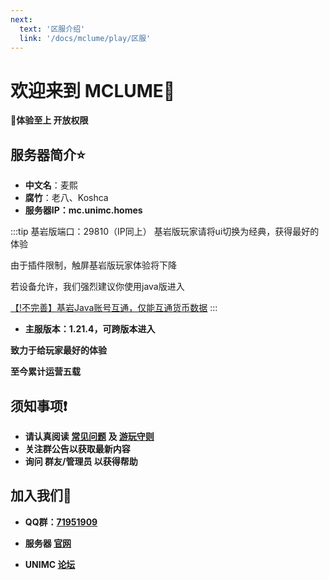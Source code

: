 ```yaml
---
next:
  text: '区服介绍'
  link: '/docs/mclume/play/区服'
---
```

# 欢迎来到 **MCLUME**:high_brightness:
**:diamond_shape_with_a_dot_inside:体验至上 开放权限**
## 服务器简介:star:
- **中文名**：麦熙
- **腐竹**：老八、Koshca
- **服务器IP：mc.unimc.homes**
 
:::tip 基岩版端口：29810（IP同上）
基岩版玩家请将ui切换为经典，获得最好的体验
 
由于插件限制，触屏基岩版玩家体验将下降

若设备允许，我们强烈建议你使用java版进入

[【!不完善】基岩Java账号互通，仅能互通货币数据](/docs/mclume/play/互通绑定)
:::
- **主服版本：1.21.4，可跨版本进入**
 
**致力于给玩家最好的体验**
 
**至今累计运营五载**
## 须知事项:exclamation:
- **请认真阅读 [常见问题](/docs/all/ask) 及 [游玩守则](/docs/all/rules.html#游玩守则)**
- **关注群公告以获取最新内容**
- **询问 群友/管理员 以获得帮助**
## 加入我们:iphone:
 
- **QQ群：[71951909](https://qm.qq.com/q/yWpttnMwfe)**
 
- **服务器 [官网](https://www.mcpool.net)**
 
- **UNIMC [论坛](https://bbs.unimc.homes)**

